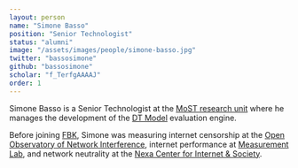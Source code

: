 ```yaml
---
layout: person
name: "Simone Basso"
position: "Senior Technologist"
status: "alumni"
image: "/assets/images/people/simone-basso.jpg"
twitter: "bassosimone"
github: "bassosimone"
scholar: "f_TerfgAAAAJ"
order: 1
---
```


Simone Basso is a Senior Technologist at the [MoST research
unit](/) where he manages the development of the
[DT Model](https://github.com/fbk-most/dt-model) evaluation engine.

Before joining [FBK](https://www.fbk.eu/), Simone was measuring
internet censorship at the [Open Observatory of Network Interference](
https://ooni.org/), internet performance at [Measurement Lab](
https://www.measurementlab.net/), and network neutrality at the
[Nexa Center for Internet & Society](https://nexa.polito.it/).
